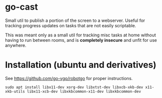 # go-cast

Small util to publish a portion of the screen to a webserver. Useful for tracking progress updates on tasks that are not easily scriptable.

This was meant only as a small util for tracking misc tasks at home without having to run between rooms, and is **completely insecure** and unfit for use anywhere.

# Installation (ubuntu and derivatives)
See <https://github.com/go-vgo/robotgo> for proper instructions.

```
sudo apt install libx11-dev xorg-dev libxtst-dev libxcb-xkb-dev x11-xkb-utils libx11-xcb-dev libxkbcommon-x11-dev libxkbcommon-dev
```
